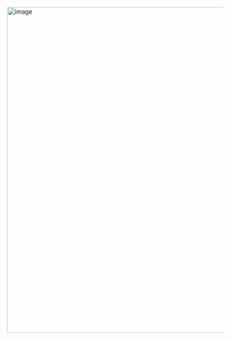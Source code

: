 <img width="759" alt="image" src="https://github.com/shraddhaguptagit/shraddhaguptagit.github.io/assets/16774200/1ab888eb-9255-4b14-9c43-49569435b953">
